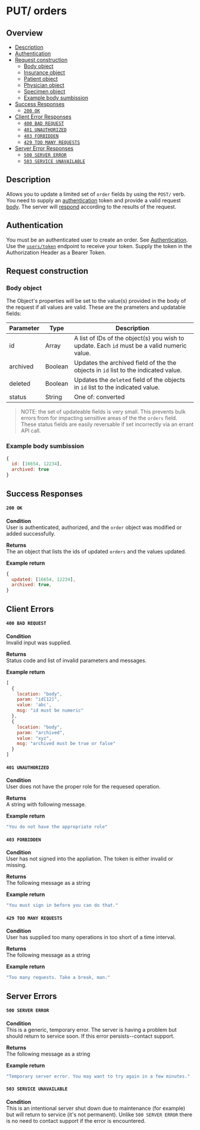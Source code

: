 # PUT/ orders


## Overview

- [Description](#description)
- [Authentication](#authentication)
- [Request construction](#request-construction)
  - [Body object](#body-object)
  - [Insurance object](#insurance-object)
  - [Patient object](#patient-object)
  - [Physician object](#physician-object)
  - [Specimen object](#specimen-object)
  - [Example body sumbission](#example-body-submission)
- [Success Responses](#success)
  - [`200 OK`](#201-created)
- [Client Error Responses](#client-errors-responses)
  - [`400 BAD REQUEST`](#400-bad-request)
  - [`401 UNAUTHORIZED`](#401-unauthorized)
  - [`403 FORBIDDEN`](#403-forbidden)
  - [`429 TOO MANY REQUESTS`](#429-too-many-requests)
- [Server Error Responses](#server-error-responses)
  - [`500 SERVER ERROR`](#500-server-error)
  - [`503 SERVICE UNAVAILABLE`](#503-service-unavailable)


## Description

Allows you to update a limited set of `order` fields by using the `POST/` verb.
You need to supply an [authentication](#authentication) token and provide a
valid request [body](#body-parameters). The server will [respond](#success-responses)
according to the results of the request.

## Authentication

You must be an authenticated user to create an order. See [Authentication](../../../authentication/README.md).
Use the [`users/token`](../../users/get/token.md) endpoint to receive your token.
Supply the token in the Authorization Header as a Bearer Token.


## Request construction

### Body object

The Object's properties will be set to the value(s) provided in the body of the request
if all values are valid. These are the prameters and updatable fields:

| Parameter                  | Type        | Description                        |
|----------------------------|-------------|------------------------------------|
| id                         | Array       | A list of IDs of the object(s) you wish to update. Each `id` must be a valid numeric value. |
| archived                   | Boolean     | Updates the archived field of the the objects in `id` list to the indicated value. |
| deleted                    | Boolean     | Updates the `deleted` field of the objects in `id` list to the indicated value. |
| status                     | String      | One of: converted|pending |

> NOTE: the set of updateable fields is very small. This prevents bulk errors from
  for impacting sensitive areas of the the `orders` field. These status fields are
  easily reversable if set incorrectly via an errant API call.

### Example body sumbission

``` Javascript
{
  id: [16654, 12234],
  archived: true
}
```

## Success Responses

#### `200 OK`

**Condition** \
User is authenticated, authorized, and the `order` object was modified or added
successfully.

**Returns** \
The an object that lists the ids of updated `orders` and the values updated.

**Example return**
``` Javascript
{
  updated: [16654, 12234],
  archived: true,
}
```

## Client Errors

#### `400 BAD REQUEST`

**Condition** \
Invalid input was supplied.

**Returns** \
Status code and list of invalid parameters and messages.

**Example return**
``` Javascript
[
  {
    location: "body",
    param: "id[12]",
    value: 'abc',
    msg: "id must be numeric"
  },
  {
    location: "body",
    param: "archived",
    value: "xyz",
    msg: "archived must be true or false"
  }
]
```

#### `401 UNAUTHORIZED`
**Condition** \
User does not have the proper role for the requesed operation.

**Returns** \
A string with following message.

**Example return**
``` Javascript
"You do not have the appropriate role"
```

#### `403 FORBIDDEN`
**Condition** \
User has not signed into the appliation. The token is either invalid
or missing.

**Returns** \
The following message as a string

**Example return**
``` Javascript
"You must sign in before you can do that."
```

#### `429 TOO MANY REQUESTS`
**Condition** \
User has supplied too many operations in too short of a time interval.

**Returns** \
The following message as a string

**Example return**
``` Javascript
"Too many requests. Take a break, man."
```


## Server Errors


#### `500 SERVER ERROR`
**Condition** \
This is a generic, temporary error. The server is having a problem
but should return to service soon. If this error persists--contact support.

**Returns** \
The following message as a string

**Example return**
``` Javascript
"Temporary server error. You may want to try again in a few minutes."
```

#### `503 SERVICE UNAVAILABLE`
**Condition** \
This is an intentional server shut down due to maintenance
(for example) but will return to service (it's not permanent). Unlike
`500 SERVER ERROR` there is no need to contact support if the error is encountered.

